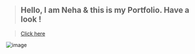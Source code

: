 
> ## Hello, I am Neha & this is my Portfolio. Have a look !

> <a href="https://sahu-neha.github.io/" target="blank">Click here</a>

![image](https://github.com/sahu-neha/sahu-neha.github.io/assets/109987397/de22af52-9462-43e2-99df-c09f0ee6d49c)
